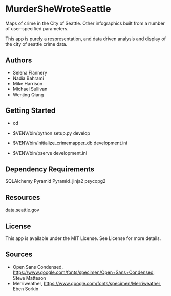 # MurderSheWroteSeattle
Maps of crime in the City of Seattle. Other infographics built from a number of user-specified parameters.

This app is purely a respresentation, and data driven analysis and display of the city of seattle crime data. 

## Authors
+ Selena Flannery
+ Nadia Bahrami
+ Mike Harrison
+ Michael Sullivan
+ Wenjing Qiang

Getting Started
---------------

- cd <directory containing this file>

- $VENV/bin/python setup.py develop

- $VENV/bin/initialize_crimemapper_db development.ini

- $VENV/bin/pserve development.ini


Dependency Requirements
-----------------------
SQLAlchemy
Pyramid
Pyramid_jinja2
psycopg2


## Resources
data.seattle.gov 

## License 
This app is available under the MIT License. See License for more details.


Sources
-------
- Open Sans Condensed,  https://www.google.com/fonts/specimen/Open+Sans+Condensed, Steve Matteson
- Merriweather, https://www.google.com/fonts/specimen/Merriweather, Eben Sorkin
